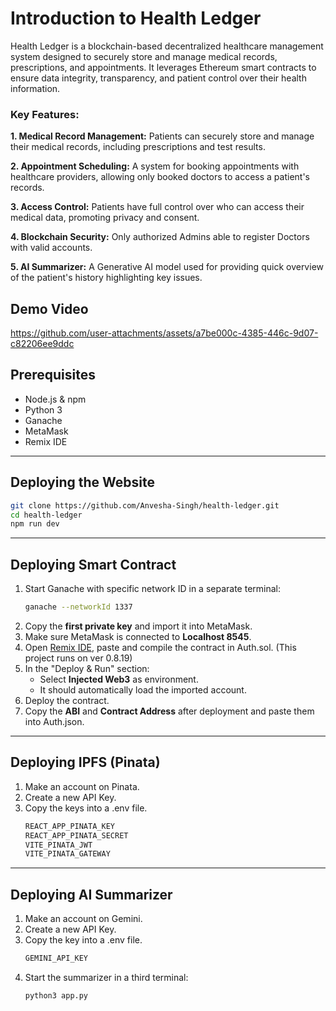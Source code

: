 # Introduction to Health Ledger 

Health Ledger is a blockchain-based decentralized healthcare management system designed to securely store and manage medical records, prescriptions, and appointments. It leverages Ethereum smart contracts to ensure data integrity, transparency, and patient control over their health information.

### Key Features:
**1. Medical Record Management:** Patients can securely store and manage their medical records, including prescriptions and test results.

**2. Appointment Scheduling:** A system for booking appointments with healthcare providers, allowing only booked doctors to access a patient's records.

**3. Access Control:** Patients have full control over who can access their medical data, promoting privacy and consent.

**4. Blockchain Security:** Only authorized Admins able to register Doctors with valid accounts.

**5. AI Summarizer:** A Generative AI model used for providing quick overview of the patient's history highlighting key issues.

## Demo Video

https://github.com/user-attachments/assets/a7be000c-4385-446c-9d07-c82206ee9ddc

## Prerequisites

- Node.js & npm
- Python 3
- Ganache
- MetaMask
- Remix IDE

---

## Deploying the Website

```bash
git clone https://github.com/Anvesha-Singh/health-ledger.git
cd health-ledger
npm run dev
```

---

## Deploying Smart Contract

1. Start Ganache with specific network ID in a separate terminal:
   ```bash
   ganache --networkId 1337
   ```
2. Copy the **first private key** and import it into MetaMask.
3. Make sure MetaMask is connected to **Localhost 8545**.
4. Open [Remix IDE](https://remix.ethereum.org/), paste and compile the contract in Auth.sol. (This project runs on ver 0.8.19)
5. In the "Deploy & Run" section:
   - Select **Injected Web3** as environment.
   - It should automatically load the imported account.
6. Deploy the contract.
7. Copy the **ABI** and **Contract Address** after deployment and paste them into Auth.json.

---

## Deploying IPFS (Pinata)

1. Make an account on Pinata.
2. Create a new API Key.
3. Copy the keys into a .env file.
   ```bash
   REACT_APP_PINATA_KEY
   REACT_APP_PINATA_SECRET
   VITE_PINATA_JWT
   VITE_PINATA_GATEWAY
   ```

---

## Deploying AI Summarizer 

1. Make an account on Gemini.
2. Create a new API Key.
3. Copy the key into a .env file.
   ```bash
   GEMINI_API_KEY
   ```
4. Start the summarizer in a third terminal:
   ```bash
   python3 app.py
   ```
   
